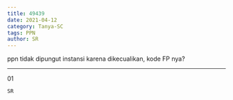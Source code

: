 ```yaml
---
title: 49439
date: 2021-04-12
category: Tanya-SC
tags: PPN
author: SR
---
```


ppn tidak dipungut instansi karena dikecualikan, kode FP nya?

---

01

`SR`
